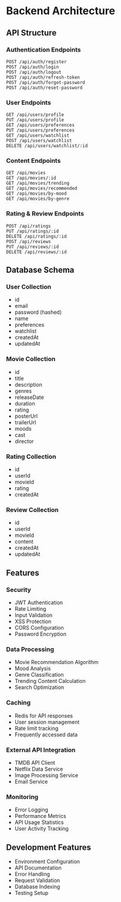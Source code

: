 # Backend Architecture

## API Structure

### Authentication Endpoints
```
POST /api/auth/register
POST /api/auth/login
POST /api/auth/logout
POST /api/auth/refresh-token
POST /api/auth/forgot-password
POST /api/auth/reset-password
```

### User Endpoints
```
GET /api/users/profile
PUT /api/users/profile
GET /api/users/preferences
PUT /api/users/preferences
GET /api/users/watchlist
POST /api/users/watchlist
DELETE /api/users/watchlist/:id
```

### Content Endpoints
```
GET /api/movies
GET /api/movies/:id
GET /api/movies/trending
GET /api/movies/recommended
GET /api/movies/by-mood
GET /api/movies/by-genre
```

### Rating & Review Endpoints
```
POST /api/ratings
PUT /api/ratings/:id
DELETE /api/ratings/:id
POST /api/reviews
PUT /api/reviews/:id
DELETE /api/reviews/:id
```

## Database Schema

### User Collection
- id
- email
- password (hashed)
- name
- preferences
- watchlist
- createdAt
- updatedAt

### Movie Collection
- id
- title
- description
- genres
- releaseDate
- duration
- rating
- posterUrl
- trailerUrl
- moods
- cast
- director

### Rating Collection
- id
- userId
- movieId
- rating
- createdAt

### Review Collection
- id
- userId
- movieId
- content
- createdAt
- updatedAt

## Features

### Security
- JWT Authentication
- Rate Limiting
- Input Validation
- XSS Protection
- CORS Configuration
- Password Encryption

### Data Processing
- Movie Recommendation Algorithm
- Mood Analysis
- Genre Classification
- Trending Content Calculation
- Search Optimization

### Caching
- Redis for API responses
- User session management
- Rate limit tracking
- Frequently accessed data

### External API Integration
- TMDB API Client
- Netflix Data Service
- Image Processing Service
- Email Service

### Monitoring
- Error Logging
- Performance Metrics
- API Usage Statistics
- User Activity Tracking

## Development Features
- Environment Configuration
- API Documentation
- Error Handling
- Request Validation
- Database Indexing
- Testing Setup

